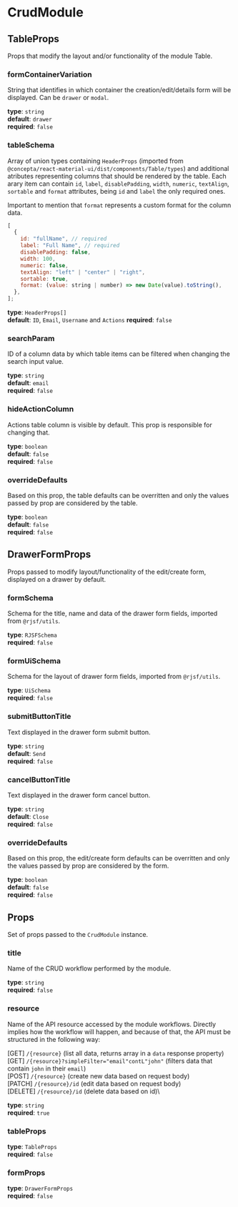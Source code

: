 # CrudModule

## **TableProps**

Props that modify the layout and/or functionality of the module Table.

### **formContainerVariation**

String that identifies in which container the creation/edit/details form will be displayed. Can be `drawer` or `modal`.

**type**: `string`\
**default**: `drawer`\
**required**: `false`

### **tableSchema**

Array of union types containing `HeaderProps` (imported from `@concepta/react-material-ui/dist/components/Table/types`) and additional atributes representing columns that should be rendered by the table. Each arary item can contain `id`, `label`, `disablePadding`, `width`, `numeric`, `textAlign`, `sortable` and `format` attributes, being `id` and `label` the only required ones.

Important to mention that `format` represents a custom format for the column data.

```js
[
  {
    id: "fullName", // required
    label: "Full Name", // required
    disablePadding: false,
    width: 100,
    numeric: false,
    textAlign: "left" | "center" | "right",
    sortable: true,
    format: (value: string | number) => new Date(value).toString(),
  },
];
```

**type**: `HeaderProps[]`\
**default**: `ID`, `Email`, `Username` and `Actions`
**required**: `false`

### **searchParam**

ID of a column data by which table items can be filtered when changing the search input value.

**type**: `string`\
**default**: `email`\
**required**: `false`

### **hideActionColumn**

Actions table column is visible by default. This prop is responsible for changing that.

**type**: `boolean`\
**default**: `false`\
**required**: `false`

### **overrideDefaults**

Based on this prop, the table defaults can be overritten and only the values passed by prop are considered by the table.

**type**: `boolean`\
**default**: `false`\
**required**: `false`

## **DrawerFormProps**

Props passed to modify layout/functionality of the edit/create form, displayed on a drawer by default.

### **formSchema**

Schema for the title, name and data of the drawer form fields, imported from `@rjsf/utils`.

**type**: `RJSFSchema`\
**required**: `false`

### **formUiSchema**

Schema for the layout of drawer form fields, imported from `@rjsf/utils`.

**type**: `UiSchema`\
**required**: `false`

### **submitButtonTitle**

Text displayed in the drawer form submit button.

**type**: `string`\
**default**: `Send`\
**required**: `false`

### **cancelButtonTitle**

Text displayed in the drawer form cancel button.

**type**: `string`\
**default**: `Close`\
**required**: `false`

### **overrideDefaults**

Based on this prop, the edit/create form defaults can be overritten and only the values passed by prop are considered by the form.

**type**: `boolean`\
**default**: `false`\
**required**: `false`

## Props

Set of props passed to the `CrudModule` instance.

### **title**

Name of the CRUD workflow performed by the module.

**type**: `string`\
**required**: `false`

### **resource**

Name of the API resource accessed by the module workflows. Directly implies how the workflow will happen, and because of that, the API must be structured in the following way:

[GET] `/{resource}` (list all data, returns array in a `data` response property)\
[GET] `/{resource}?simpleFilter="email"contL"john"` (filters data that contain `john` in their `email`)\
[POST] `/{resource}` (create new data based on request body)\
[PATCH] `/{resource}/id` (edit data based on request body)\
[DELETE] `/{resource}/id` (delete data based on id)\

**type**: `string`\
**required**: `true`

### **tableProps**

**type**: `TableProps`\
**required**: `false`

### **formProps**

**type**: `DrawerFormProps`\
**required**: `false`
